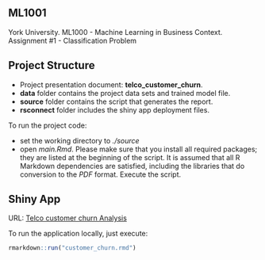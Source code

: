 ## ML1001
York University. ML1000 - Machine Learning in Business Context. Assignment #1 - Classification Problem

## Project Structure

* Project presentation document: **telco_customer_churn**.  
* **data** folder contains the project data sets and trained model file. 
* **source** folder contains the script that generates the report.
* **rsconnect** folder includes the shiny app deployment files.

To run the project code:

* set the working directory to *./source*
* open *main.Rmd*. Please make sure that you install all required packages; they are listed at the beginning of the script. It is assumed that all R Markdown dependencies are satisfied, including the libraries that do conversion to the *PDF* format. Execute the script.


## Shiny App

URL: [Telco customer churn Analysis](https://li-ketao.shinyapps.io/customer-churn/)

To run the application locally, just execute:
```r
rmarkdown::run("customer_churn.rmd")
```
